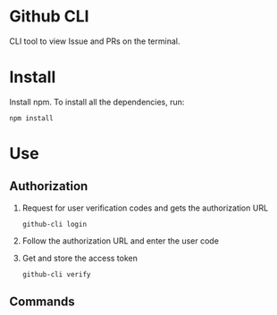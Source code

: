 # Github CLI
CLI tool to view Issue and PRs on the terminal. 

# Install
Install npm. To install all the dependencies, run:
```
npm install
```
# Use

## Authorization
1. Request for user verification codes and gets the authorization URL
    ```
    github-cli login
    ```
2. Follow the authorization URL and enter the user code

3. Get and store the access token 
    ```
    github-cli verify
    ```
## Commands

